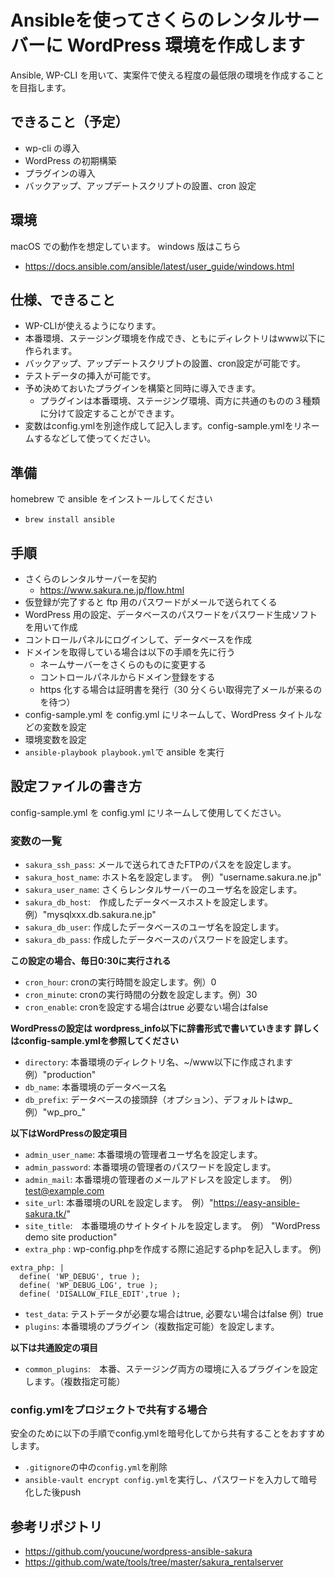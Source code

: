 # Ansibleを使ってさくらのレンタルサーバーに WordPress 環境を作成します

Ansible, WP-CLI を用いて、実案件で使える程度の最低限の環境を作成することを目指します。

## できること（予定）

- wp-cli の導入
- WordPress の初期構築
- プラグインの導入
- バックアップ、アップデートスクリプトの設置、cron 設定

## 環境

macOS での動作を想定しています。
windows 版はこちら

- https://docs.ansible.com/ansible/latest/user_guide/windows.html

## 仕様、できること
- WP-CLIが使えるようになります。
- 本番環境、ステージング環境を作成でき、ともにディレクトリはwww以下に作られます。
- バックアップ、アップデートスクリプトの設置、cron設定が可能です。
- テストデータの挿入が可能です。
- 予め決めておいたプラグインを構築と同時に導入できます。
  - プラグインは本番環境、ステージング環境、両方に共通のものの３種類に分けて設定することができます。
- 変数はconfig.ymlを別途作成して記入します。config-sample.ymlをリネームするなどして使ってください。


## 準備

homebrew で ansible をインストールしてください

- `brew install ansible`

## 手順

- さくらのレンタルサーバーを契約
  - https://www.sakura.ne.jp/flow.html
- 仮登録が完了すると ftp 用のパスワードがメールで送られてくる
- WordPress 用の設定、データベースのパスワードをパスワード生成ソフトを用いて作成
- コントロールパネルにログインして、データベースを作成
- ドメインを取得している場合は以下の手順を先に行う
  - ネームサーバーをさくらのものに変更する
  - コントロールパネルからドメイン登録をする
  - https 化する場合は証明書を発行（30 分くらい取得完了メールが来るのを待つ）
- config-sample.yml を config.yml にリネームして、WordPress タイトルなどの変数を設定
- 環境変数を設定
- `ansible-playbook playbook.yml`で ansible を実行

## 設定ファイルの書き方

config-sample.yml を config.yml にリネームして使用してください。

### 変数の一覧
- `sakura_ssh_pass`: メールで送られてきたFTPのパスをを設定します。
- `sakura_host_name`: ホスト名を設定します。　例）"username.sakura.ne.jp"
- `sakura_user_name`: さくらレンタルサーバーのユーザ名を設定します。
- `sakura_db_host`:　作成したデータベースホストを設定します。　例）"mysqlxxx.db.sakura.ne.jp"
- `sakura_db_user`: 作成したデータベースのユーザ名を設定します。　
- `sakura_db_pass`: 作成したデータベースのパスワードを設定します。

**この設定の場合、毎日0:30に実行される**
- `cron_hour`: cronの実行時間を設定します。例）0
- `cron_minute`: cronの実行時間の分数を設定します。例）30
- `cron_enable`: cronを設定する場合はtrue 必要ない場合はfalse

**WordPressの設定は wordpress_info以下に辞書形式で書いていきます**
**詳しくはconfig-sample.ymlを参照してください**
- `directory`: 本番環境のディレクトリ名、~/www以下に作成されます　例）"production"
- `db_name`: 本番環境のデータベース名
- `db_prefix`: データベースの接頭辞（オプション）、デフォルトはwp_　例）"wp_pro_"


**以下はWordPressの設定項目**
- `admin_user_name`: 本番環境の管理者ユーザ名を設定します。
- `admin_password`: 本番環境の管理者のパスワードを設定します。
- `admin_mail`: 本番環境の管理者のメールアドレスを設定します。　例）test@example.com
- `site_url`: 本番環境のURLを設定します。　例）"https://easy-ansible-sakura.tk/"
- `site_title`:　本番環境のサイトタイトルを設定します。　例） "WordPress　demo site production"
- `extra_php` : wp-config.phpを作成する際に追記するphpを記入します。
例)
```
extra_php: |
  define( 'WP_DEBUG', true );
  define( 'WP_DEBUG_LOG', true );
  define( 'DISALLOW_FILE_EDIT',true );
```
- `test_data`: テストデータが必要な場合はtrue, 必要ない場合はfalse 例）true
- `plugins`: 本番環境のプラグイン（複数指定可能）を設定します。

**以下は共通設定の項目**
- `common_plugins`:　本番、ステージング両方の環境に入るプラグインを設定します。（複数指定可能）



### config.ymlをプロジェクトで共有する場合
安全のために以下の手順でconfig.ymlを暗号化してから共有することをおすすめします。
- `.gitignore`の中の`config.yml`を削除
- `ansible-vault encrypt config.yml`を実行し、パスワードを入力して暗号化した後push

## 参考リポジトリ

- https://github.com/youcune/wordpress-ansible-sakura
- https://github.com/wate/tools/tree/master/sakura_rentalserver
